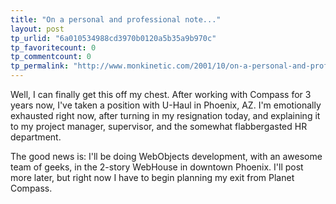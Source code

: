 ```yaml
---
title: "On a personal and professional note..."
layout: post
tp_urlid: "6a010534988cd3970b0120a5b35a9b970c"
tp_favoritecount: 0
tp_commentcount: 0
tp_permalink: "http://www.monkinetic.com/2001/10/on-a-personal-and-professional-note.html"
---
```

Well, I can finally get this off my chest. After working with Compass for 3 years now, I&#39;ve taken a position with U-Haul in Phoenix, AZ. I&#39;m emotionally exhausted right now, after turning in my resignation today, and explaining it to my project manager, supervisor, and the somewhat flabbergasted HR department. <p>

The good news is: I&#39;ll be doing WebObjects development, with an awesome team of geeks, in the 2-story WebHouse in downtown Phoenix. I&#39;ll post more later, but right now I have to begin planning my exit from Planet Compass.</p>
